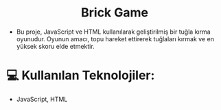 <h1 align="center">Brick Game</h1>

- Bu proje, JavaScript ve HTML kullanılarak geliştirilmiş bir tuğla kırma oyunudur. Oyunun amacı, topu hareket ettirerek tuğlaları kırmak ve en yüksek skoru elde etmektir.

# 💻 Kullanılan Teknolojiler:
- JavaScript, HTML
